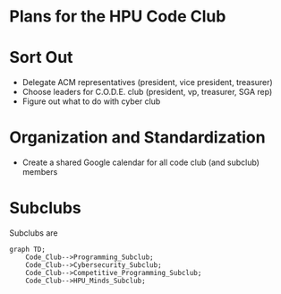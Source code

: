 # Plans for the HPU Code Club

# Sort Out
- Delegate ACM representatives (president, vice president, treasurer)
- Choose leaders for C.O.D.E. club (president, vp, treasurer, SGA rep)
- Figure out what to do with cyber club

# Organization and Standardization
- Create a shared Google calendar for all code club (and subclub) members


# Subclubs
Subclubs are 

```mermaid
graph TD;
    Code_Club-->Programming_Subclub;
    Code_Club-->Cybersecurity_Subclub;
    Code_Club-->Competitive_Programming_Subclub;
    Code_Club-->HPU_Minds_Subclub;
```
